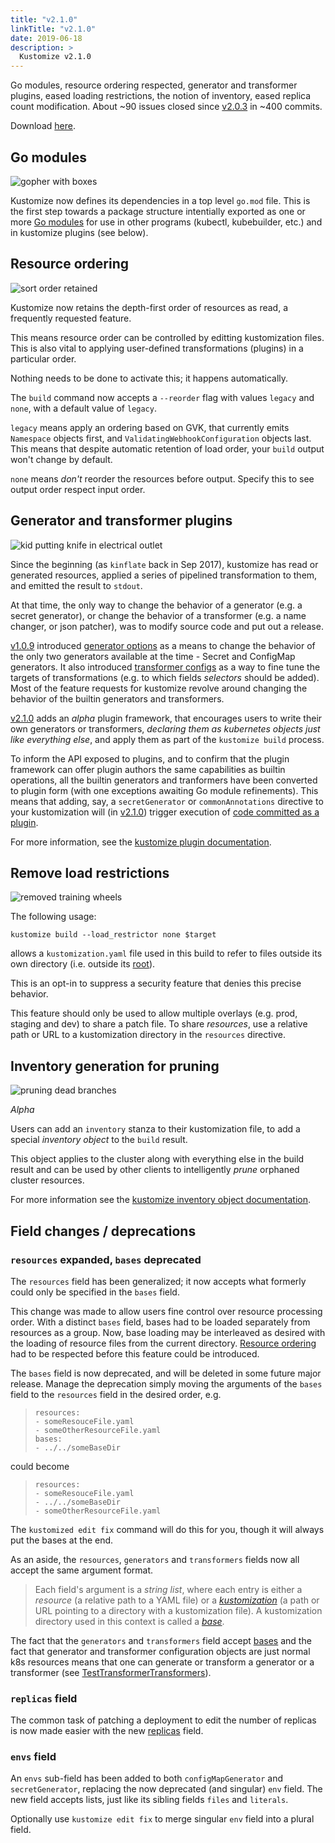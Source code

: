 ```yaml
---
title: "v2.1.0"
linkTitle: "v2.1.0"
date: 2019-06-18
description: >
  Kustomize v2.1.0
---
```


[Go modules]: https://github.com/golang/go/wiki/Modules
[generator options]: https://github.com/kubernetes-sigs/kustomize/tree/master/examples/generatorOptions.md
[imgModules]: /kustomize/images/goModules.png
[imgPlugins]: /kustomize/images/plugins.png
[imgPruning]: /kustomize/images/pruning.png
[imgSorted]: /kustomize/images/sorted.png
[imgWheels]: /kustomize/images/abandonedTrainingWheels.png
[kustomization]: glossary#kustomization
[_kustomization_]: /kustomize/api-reference/glossary#kustomization
[base]: /kustomize/api-reference/glossary#base
[bases]: /kustomize/api-reference/glossary#base
[_base_]: /kustomize/api-reference/glossary#base
[kustomize inventory object documentation]: ../site/content/en/guides/inventoryobject/inventory_object.md
[kustomize plugin documentation]: plugins
[root]: /kustomize/api-reference/glossary#kustomization-root
[transformer configs]: https://github.com/kubernetes-sigs/kustomize/tree/master/examples/transformerconfigs
[v1.0.9]: https://github.com/kubernetes-sigs/kustomize/releases/tag/v1.0.9
[v2.0.3]: https://github.com/kubernetes-sigs/kustomize/releases/tag/v1.0.9releases/tag/v2.0.3
[v2.1.0]: https://github.com/kubernetes-sigs/kustomize/releases/tag/v1.0.9releases/tag/v2.1.0
[versioning policy]: /kustomize/faq/versioningpolicy

Go modules, resource ordering respected, generator and transformer plugins, eased
loading restrictions, the notion of inventory, eased replica count modification.
About ~90 issues closed since [v2.0.3] in ~400 commits.

Download [here][v2.1.0].

## Go modules

![gopher with boxes][imgModules]

Kustomize now defines its dependencies in a top
level `go.mod` file.  This is the first step
towards a package structure intentially exported
as one or more [Go modules] for use in other
programs (kubectl, kubebuilder, etc.) and in
kustomize plugins (see below).

## Resource ordering

![sort order retained][imgSorted]

Kustomize now retains the depth-first order of
resources as read, a frequently requested
feature.

This means resource order can be controlled
by editting kustomization files.  This is
also vital to applying user-defined
transformations (plugins) in a particular
order.

Nothing needs to be done to activate this;
it happens automatically.

The `build` command now accepts a `--reorder`
flag with values `legacy` and `none`,
with a default value of `legacy`.

`legacy` means apply an ordering based on
GVK, that currently emits `Namespace` objects
first, and `ValidatingWebhookConfiguration`
objects last.  This means that despite
automatic retention of load order, your
`build` output won't change by default.

`none` means _don't_ reorder the resources before
output.  Specify this to see output order
respect input order.

## Generator and transformer plugins

![kid putting knife in electrical outlet][imgPlugins]

Since the beginning (as `kinflate` back in Sep
2017), kustomize has read or generated resources,
applied a series of pipelined transformation to
them, and emitted the result to `stdout`.

At that time, the only way to change the behavior
of a generator (e.g. a secret generator), or
change the behavior of a transformer (e.g. a name
changer, or json patcher), was to modify source
code and put out a release.

[v1.0.9] introduced [generator options] as a means
to change the behavior of the only two generators
available at the time - Secret and ConfigMap
generators.  It also introduced
[transformer configs] as a way to fine tune the
targets of transformations (e.g. to which fields
_selectors_ should be added).  Most of the feature
requests for kustomize revolve around changing the
behavior of the builtin generators and
transformers.

[v2.1.0] adds an _alpha_ plugin framework, that
encourages users to write their own generators or
transformers, _declaring them as kubernetes
objects just like everything else_, and apply them
as part of the `kustomize build` process.

To inform the API exposed to plugins, and to
confirm that the plugin framework can offer plugin
authors the same capabilities as builtin
operations, all the builtin generators and
tranformers have been converted to plugin form
(with one exceptions awaiting Go module
refinements).  This means that adding, say, a
`secretGenerator` or `commonAnnotations` directive
to your kustomization will (in [v2.1.0]) trigger
execution of
[code committed as a plugin](../../../../../plugin/builtin).

For more information, see the
[kustomize plugin documentation].

## Remove load restrictions

![removed training wheels][imgWheels]

The following usage:

```
kustomize build --load_restrictor none $target
```

allows a `kustomization.yaml` file used in this
build to refer to files outside its own directory
(i.e. outside its [root]).

This is an opt-in to suppress a security feature
that denies this precise behavior.

This feature should only be used to allow multiple
overlays (e.g. prod, staging and dev) to share a
patch file.  To share _resources_, use a relative
path or URL to a kustomization directory in the
`resources` directive.

## Inventory generation for pruning

![pruning dead branches][imgPruning]

_Alpha_
 
Users can add an `inventory` stanza to their
kustomization file, to add a special _inventory
object_ to the `build` result.

This object applies to the cluster along with
everything else in the build result and can be
used by other clients to intelligently _prune_
orphaned cluster resources.

For more information see the
[kustomize inventory object documentation].


## Field changes / deprecations

###  `resources` expanded, `bases` deprecated

The `resources` field has been generalized; it now
accepts what formerly could only be specified in
the `bases` field.

This change was made to allow users fine control
over resource processing order.  With a distinct
`bases` field, bases had to be loaded separately
from resources as a group.  Now, base loading may
be interleaved as desired with the loading of
resource files from the current
directory. [Resource ordering](#resource-ordering)
had to be respected before this feature could be
introduced.

The `bases` field is now deprecated, and will be
deleted in some future major release.  Manage the
deprecation simply moving the arguments of the
`bases` field to the `resources` field in the
desired order, e.g.

> ```
> resources:
> - someResouceFile.yaml
> - someOtherResourceFile.yaml
> bases:
> - ../../someBaseDir
> ```

could become

> ```
> resources:
> - someResouceFile.yaml
> - ../../someBaseDir
> - someOtherResourceFile.yaml
> ```

The `kustomized edit fix` command will do this for
you, though it will always put the bases at the
end.

As an aside, the `resources`, `generators` and
`transformers` fields now all accept the same
argument format.

> Each field's argument is a _string list_,
> where each entry is either a _resource_ (a
> relative path to a YAML file) or a
> [_kustomization_] (a path or URL
> pointing to a directory with a kustomization
> file).  A kustomization directory used in this
> context is called a [_base_].

The fact that the `generators` and `transformers`
field accept [bases] and the fact that generator
and transformer configuration objects are just
normal k8s resources means that one can generate
or transform a generator or a transformer (see
[TestTransformerTransformers]).

[TestTransformerTransformers]: ../api/internal/target/transformerplugin_test.go

### `replicas` field

The common task of patching a deployment to edit
the number of replicas is now made easier
with the new [replicas](../../api-reference/kustomization/fields.md#replicas) field. 

### `envs` field

An `envs` sub-field has been added to both
`configMapGenerator` and `secretGenerator`,
replacing the now deprecated (and singular)
`env` field.  The new field accepts lists, just
like its sibling fields `files` and `literals`.

Optionally use `kustomize edit fix` to merge
singular `env` field into a plural field.
